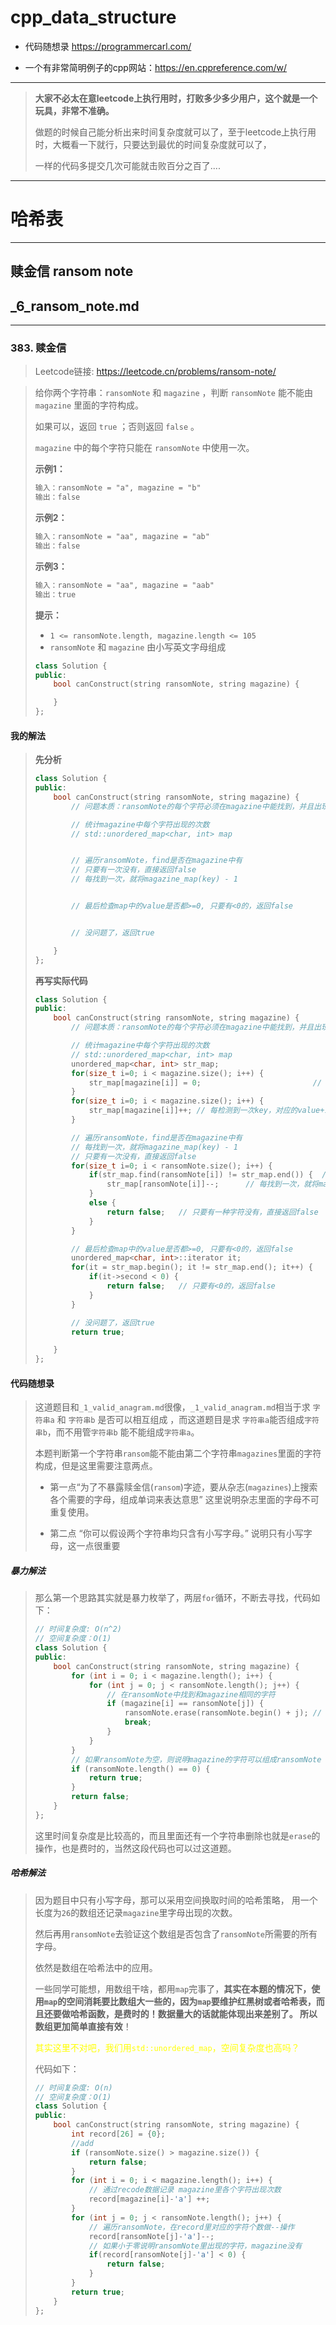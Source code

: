 # cpp_data_structure 

* 代码随想录 https://programmercarl.com/

* 一个有非常简明例子的cpp网站：https://en.cppreference.com/w/

--------------------------------------------------------------------------------
> **大家不必太在意leetcode上执行用时，打败多少多少用户，这个就是一个玩具，非常不准确。**
> 
> 做题的时候自己能分析出来时间复杂度就可以了，至于leetcode上执行用时，大概看一下就行，只要达到最优的时间复杂度就可以了，
> 
> 一样的代码多提交几次可能就击败百分之百了....
--------------------------------------------------------------------------------

# 哈希表

--------------------------------------------------------------------------------

## 赎金信 ransom note

## _6_ransom_note.md

--------------------------------------------------------------------------------

### 383. 赎金信

> Leetcode链接: https://leetcode.cn/problems/ransom-note/

> 给你两个字符串：`ransomNote` 和 `magazine` ，判断 `ransomNote` 能不能由 `magazine` 里面的字符构成。
> 
> 如果可以，返回 `true` ；否则返回 `false` 。
> 
> `magazine` 中的每个字符只能在 `ransomNote` 中使用一次。
> 
> 
>
> **示例1：**
> 
> ```html
> 输入：ransomNote = "a", magazine = "b"
> 输出：false
> ```
>
> **示例2：**
> 
> ```html
> 输入：ransomNote = "aa", magazine = "ab"
> 输出：false
> ```
>
> **示例3：**
> 
> ```html
> 输入：ransomNote = "aa", magazine = "aab"
> 输出：true
> ```
>
> **提示：**
> * `1 <= ransomNote.length, magazine.length <= 105`
> * `ransomNote` 和 `magazine` 由小写英文字母组成
>
> ```c++
> class Solution {
> public:
>     bool canConstruct(string ransomNote, string magazine) {
> 
>     }
> };
> ```
> 
> 



#### 我的解法

> **先分析**
>
> ```c++
> class Solution {
> public:
>     bool canConstruct(string ransomNote, string magazine) {
>         // 问题本质：ransomNote的每个字符必须在magazine中能找到，并且出现次数不能小于magazine中出现的次数
> 
>         // 统计magazine中每个字符出现的次数
>         // std::unordered_map<char, int> map
> 
> 
>         // 遍历ransomNote，find是否在magazine中有
>         // 只要有一次没有，直接返回false
>         // 每找到一次，就将magazine_map(key) - 1 
> 
> 
>         // 最后检查map中的value是否都>=0, 只要有<0的，返回false
> 
> 
>         // 没问题了，返回true
> 
>     }
> };
> ```
> 
> 
> 
> **再写实际代码**
>
> ```c++
> class Solution {
> public:
>     bool canConstruct(string ransomNote, string magazine) {
>         // 问题本质：ransomNote的每个字符必须在magazine中能找到，并且出现次数不能小于magazine中出现的次数
> 
>         // 统计magazine中每个字符出现的次数
>         // std::unordered_map<char, int> map
>         unordered_map<char, int> str_map;
>         for(size_t i=0; i < magazine.size(); i++) {
>             str_map[magazine[i]] = 0;                         // 每个key对应的value值，初始化为0
>         }        
>         for(size_t i=0; i < magazine.size(); i++) {
>             str_map[magazine[i]]++; // 每检测到一次key，对应的value+1
>         }
> 
>         // 遍历ransomNote，find是否在magazine中有
>         // 每找到一次，就将magazine_map(key) - 1 
>         // 只要有一次没有，直接返回false
>         for(size_t i=0; i < ransomNote.size(); i++) {
>             if(str_map.find(ransomNote[i]) != str_map.end()) {  // magazine中存在字符ransomNote[i]
>                 str_map[ransomNote[i]]--;      // 每找到一次，就将magazine_map(key) - 1 
>             }
>             else {
>                 return false;   // 只要有一种字符没有，直接返回false
>             }
>         }
> 
>         // 最后检查map中的value是否都>=0, 只要有<0的，返回false
>         unordered_map<char, int>::iterator it;
>         for(it = str_map.begin(); it != str_map.end(); it++) {
>             if(it->second < 0) {
>                 return false;   // 只要有<0的，返回false
>             }
>         }
> 
>         // 没问题了，返回true
>         return true;
> 
>     }
> };
> ```
> 
> 





#### 代码随想录


> 这道题目和`_1_valid_anagram.md`很像，`_1_valid_anagram.md`相当于求 `字符串a` 和 `字符串b` 是否可以相互组成 ，而这道题目是求 `字符串a`能否组成`字符串b`，而不用管`字符串b` 能不能组成`字符串a`。
>
> 本题判断第一个字符串`ransom`能不能由第二个字符串`magazines`里面的字符构成，但是这里需要注意两点。
> 
> * 第一点“为了不暴露赎金信(`ransom`)字迹，要从杂志(`magazines`)上搜索各个需要的字母，组成单词来表达意思”  这里说明杂志里面的字母不可重复使用。
> 
> * 第二点 “你可以假设两个字符串均只含有小写字母。” 说明只有小写字母，这一点很重要
> 
> 
> 

##### 暴力解法

> 
> 那么第一个思路其实就是暴力枚举了，两层`for`循环，不断去寻找，代码如下：
>
> ```c++
> // 时间复杂度: O(n^2)
> // 空间复杂度：O(1)
> class Solution {
> public:
>     bool canConstruct(string ransomNote, string magazine) {
>         for (int i = 0; i < magazine.length(); i++) {
>             for (int j = 0; j < ransomNote.length(); j++) {
>                 // 在ransomNote中找到和magazine相同的字符
>                 if (magazine[i] == ransomNote[j]) {
>                     ransomNote.erase(ransomNote.begin() + j); // ransomNote删除这个字符
>                     break;
>                 }
>             }
>         }
>         // 如果ransomNote为空，则说明magazine的字符可以组成ransomNote
>         if (ransomNote.length() == 0) {
>             return true;
>         }
>         return false;
>     }
> };
> ```
> 
> 这里时间复杂度是比较高的，而且里面还有一个字符串删除也就是`erase`的操作，也是费时的，当然这段代码也可以过这道题。
>
> 


##### 哈希解法

>
> 因为题目中只有小写字母，那可以采用空间换取时间的哈希策略， 用一个长度为`26`的数组还记录`magazine`里字母出现的次数。
> 
> 然后再用`ransomNote`去验证这个数组是否包含了`ransomNote`所需要的所有字母。
> 
> 依然是数组在哈希法中的应用。
> 
> 一些同学可能想，用数组干啥，都用`map`完事了，**其实在本题的情况下，使用`map`的空间消耗要比数组大一些的，因为`map`要维护红黑树或者哈希表，而且还要做哈希函数，是费时的！数据量大的话就能体现出来差别了。 所以数组更加简单直接有效**！
>
> <font color="yellow">
> 
> 其实这里不对吧，我们用`std::unordered_map`，空间复杂度也高吗？
> 
> </font>
> 
> 代码如下：
>
> ```c++
> // 时间复杂度: O(n)
> // 空间复杂度：O(1)
> class Solution {
> public:
>     bool canConstruct(string ransomNote, string magazine) {
>         int record[26] = {0};
>         //add
>         if (ransomNote.size() > magazine.size()) {
>             return false;
>         }
>         for (int i = 0; i < magazine.length(); i++) {
>             // 通过recode数据记录 magazine里各个字符出现次数
>             record[magazine[i]-'a'] ++;
>         }
>         for (int j = 0; j < ransomNote.length(); j++) {
>             // 遍历ransomNote，在record里对应的字符个数做--操作
>             record[ransomNote[j]-'a']--;
>             // 如果小于零说明ransomNote里出现的字符，magazine没有
>             if(record[ransomNote[j]-'a'] < 0) {
>                 return false;
>             }
>         }
>         return true;
>     }
> };
> ```
> 
> 













